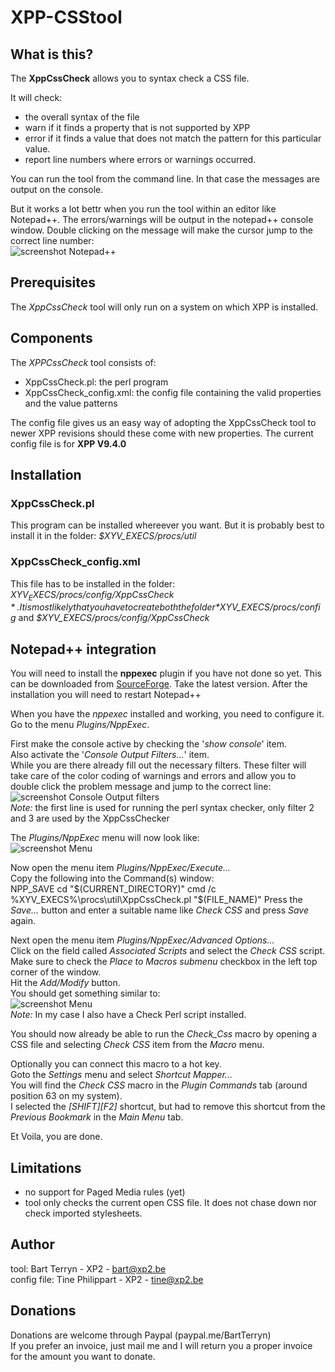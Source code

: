 # XPP-CSStool
## What is this?
The **XppCssCheck** allows you to syntax check a CSS file. 

It will check: 
* the overall syntax of the file
* warn if it finds a property that is not supported by XPP
* error if it finds a value that does not match the pattern for this particular value.
* report line numbers where errors or warnings occurred. 

You can run the tool from the command line. In that case the messages are output on the console.

But it works a lot bettr when you run the tool within an editor like Notepad++. The errors/warnings will be output in the notepad++ console window. Double clicking on the message will make the cursor jump to the correct line number:  
![screenshot Notepad++](./Capture.png)

## Prerequisites
The *XppCssCheck* tool will only run on a system on which XPP is installed.

## Components
The *XPPCssCheck* tool consists of:
* XppCssCheck.pl: the perl program
* XppCssCheck_config.xml: the config file containing the valid properties and the value patterns

The config file gives us an easy way of adopting the XppCssCheck tool to newer XPP revisions should these come with new properties.
The current config file is for __XPP V9.4.0__

## Installation
### XppCssCheck.pl
This program can be installed whereever you want. But it is probably best to install it in the folder: *$XYV_EXECS/procs/util*

### XppCssCheck_config.xml
This file has to be installed in the folder: *$XYV_EXECS/procs/config/XppCssCheck*.  
It is most likely that you have to create both the folder *$XYV_EXECS/procs/config* and *$XYV_EXECS/procs/config/XppCssCheck*

## Notepad++ integration
You will need to install the **nppexec** plugin if you have not done so yet. This can be downloaded from [SourceForge](https://sourceforge.net/projects/npp-plugins/files/NppExec/). Take the latest version. After the installation you will need to restart Notepad++

When you have the _nppexec_ installed and working, you need to configure it.  
Go to the menu _Plugins/NppExec_.

First make the console active by checking the '_show console_' item.  
Also activate the '_Console Output Filters..._' item.  
While you are there already fill out the necessary filters. These filter will take care of the color coding of warnings and errors and allow you to double click the problem message and jump to the correct line:   
![screenshot Console Output filters](./CaptureFilters.png)   
_Note:_ the first line is used for running the perl syntax checker, only filter 2 and 3 are used by the XppCssChecker  


The _Plugins/NppExec_ menu will now look like:  
![screenshot Menu](./CaptureMenu.png)  

Now open the menu item  _Plugins/NppExec/Execute..._  
Copy the following into the Command(s) window:  
  NPP_SAVE
  cd "$(CURRENT_DIRECTORY)"
  cmd /c  %XYV_EXECS%\procs\util\XppCssCheck.pl  "$(FILE_NAME)" 
Press the _Save..._ button and enter a suitable name like _Check CSS_ and press _Save_ again.

Next open the menu item  _Plugins/NppExec/Advanced Options..._   
Click on the field called _Associated Scripts_ and select the _Check CSS_ script.   
Make sure to check the _Place to Macros submenu_ checkbox in the left top corner of the window.   
Hit the _Add/Modify_ button.   
You should get something similar to:   
![screenshot Menu](./CaptureOptions.png)   
_Note:_ In my case I also have a Check Perl script installed. 

You should now already be able to run the _Check_Css_ macro by opening a CSS file and selecting _Check CSS_ item from the _Macro_ menu.

Optionally you can connect this macro to a hot key.  
Goto the _Settings_ menu and select _Shortcut Mapper..._  
You will find the _Check CSS_ macro in the _Plugin Commands_ tab (around position 63 on my system).  
I selected the _[SHIFT][F2]_ shortcut, but had to remove this shortcut from the _Previous Bookmark_ in the _Main Menu_ tab.  

Et Voila, you are done.

## Limitations
* no support for Paged Media rules (yet)
* tool only checks the current open CSS file. It does not chase down nor check imported stylesheets.

## Author
tool: Bart Terryn - XP2 - bart@xp2.be  
config file: Tine Philippart - XP2 - tine@xp2.be

## Donations
Donations are welcome through Paypal (paypal.me/BartTerryn)  
If you prefer an invoice, just mail me and I will return you a proper invoice for the amount you want to donate.

